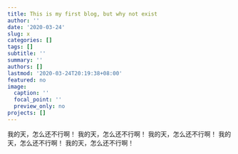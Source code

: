 ```yaml
---
title: This is my first blog, but why not exist
author: ''
date: '2020-03-24'
slug: x
categories: []
tags: []
subtitle: ''
summary: ''
authors: []
lastmod: '2020-03-24T20:19:38+08:00'
featured: no
image:
  caption: ''
  focal_point: ''
  preview_only: no
projects: []
---
```



我的天，怎么还不行啊！
我的天，怎么还不行啊！
我的天，怎么还不行啊！
我的天，怎么还不行啊！
我的天，怎么还不行啊！
